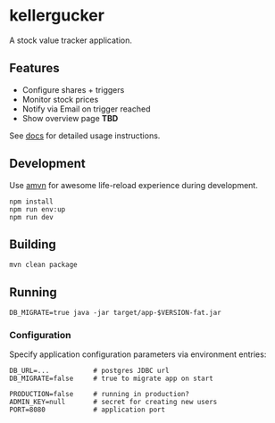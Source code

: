 # kellergucker

A stock value tracker application.


## Features

* Configure shares + triggers
* Monitor stock prices
* Notify via Email on trigger reached
* Show overview page __TBD__

See [docs](./docs) for detailed usage instructions.


## Development

Use [amvn](https://github.com/nikku/amvn) for awesome life-reload experience during development.

```
npm install
npm run env:up
npm run dev
```


## Building

```
mvn clean package
```


## Running

```
DB_MIGRATE=true java -jar target/app-$VERSION-fat.jar
```


### Configuration

Specify application configuration parameters via environment entries:

```
DB_URL=...           # postgres JDBC url
DB_MIGRATE=false     # true to migrate app on start

PRODUCTION=false     # running in production?
ADMIN_KEY=null       # secret for creating new users
PORT=8080            # application port
```
